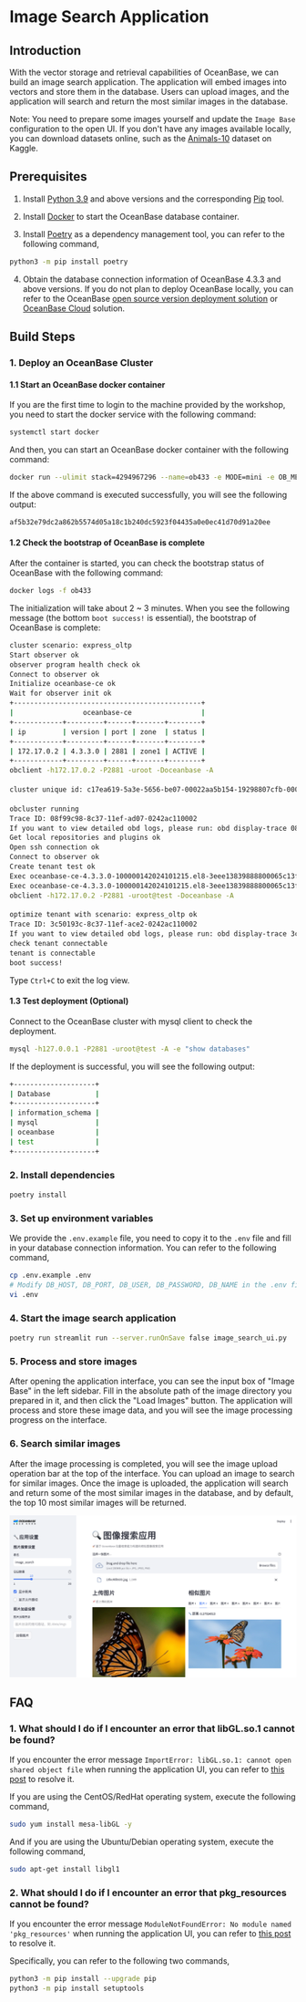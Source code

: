 # Image Search Application

## Introduction

With the vector storage and retrieval capabilities of OceanBase, we can build an image search application. The application will embed images into vectors and store them in the database. Users can upload images, and the application will search and return the most similar images in the database.

Note: You need to prepare some images yourself and update the `Image Base` configuration to the open UI. If you don't have any images available locally, you can download datasets online, such as the [Animals-10](https://www.kaggle.com/datasets/alessiocorrado99/animals10/data) dataset on Kaggle.

## Prerequisites

1. Install [Python 3.9](https://www.python.org/downloads/) and above versions and the corresponding [Pip](https://pip.pypa.io/en/stable/installation/) tool.

2. Install [Docker](https://docs.docker.com/get-docker/) to start the OceanBase database container.

3. Install [Poetry](https://python-poetry.org/docs/) as a dependency management tool, you can refer to the following command,

```bash
python3 -m pip install poetry
```

4. Obtain the database connection information of OceanBase 4.3.3 and above versions. If you do not plan to deploy OceanBase locally, you can refer to the OceanBase [open source version deployment solution](https://open.oceanbase.com/quickStart) or [OceanBase Cloud](https://www.oceanbase.com/free-trial) solution.

## Build Steps

### 1. Deploy an OceanBase Cluster

#### 1.1 Start an OceanBase docker container

If you are the first time to login to the machine provided by the workshop, you need to start the docker service with the following command:

```bash
systemctl start docker
```

And then, you can start an OceanBase docker container with the following command:

```bash
docker run --ulimit stack=4294967296 --name=ob433 -e MODE=mini -e OB_MEMORY_LIMIT=8G -e OB_DATAFILE_SIZE=10G -e OB_CLUSTER_NAME=ailab2024 -p 127.0.0.1:2881:2881 -d quay.io/oceanbase/oceanbase-ce:4.3.3.0-100000142024101215
```

If the above command is executed successfully, you will see the following output:

```bash
af5b32e79dc2a862b5574d05a18c1b240dc5923f04435a0e0ec41d70d91a20ee
```

#### 1.2 Check the bootstrap of OceanBase is complete

After the container is started, you can check the bootstrap status of OceanBase with the following command:

```bash
docker logs -f ob433
```

The initialization will take about 2 ~ 3 minutes. When you see the following message (the bottom `boot success!` is essential), the bootstrap of OceanBase is complete:

```bash
cluster scenario: express_oltp
Start observer ok
observer program health check ok
Connect to observer ok
Initialize oceanbase-ce ok
Wait for observer init ok
+----------------------------------------------+
|                 oceanbase-ce                 |
+------------+---------+------+-------+--------+
| ip         | version | port | zone  | status |
+------------+---------+------+-------+--------+
| 172.17.0.2 | 4.3.3.0 | 2881 | zone1 | ACTIVE |
+------------+---------+------+-------+--------+
obclient -h172.17.0.2 -P2881 -uroot -Doceanbase -A

cluster unique id: c17ea619-5a3e-5656-be07-00022aa5b154-19298807cfb-00030304

obcluster running
Trace ID: 08f99c98-8c37-11ef-ad07-0242ac110002
If you want to view detailed obd logs, please run: obd display-trace 08f99c98-8c37-11ef-ad07-0242ac110002
Get local repositories and plugins ok
Open ssh connection ok
Connect to observer ok
Create tenant test ok
Exec oceanbase-ce-4.3.3.0-100000142024101215.el8-3eee13839888800065c13ffc5cd7c3e6b12cb55c import_time_zone_info.py ok
Exec oceanbase-ce-4.3.3.0-100000142024101215.el8-3eee13839888800065c13ffc5cd7c3e6b12cb55c import_srs_data.py ok
obclient -h172.17.0.2 -P2881 -uroot@test -Doceanbase -A

optimize tenant with scenario: express_oltp ok
Trace ID: 3c50193c-8c37-11ef-ace2-0242ac110002
If you want to view detailed obd logs, please run: obd display-trace 3c50193c-8c37-11ef-ace2-0242ac110002
check tenant connectable
tenant is connectable
boot success!
```

Type `Ctrl+C` to exit the log view.

#### 1.3 Test deployment (Optional)

Connect to the OceanBase cluster with mysql client to check the deployment.

```bash
mysql -h127.0.0.1 -P2881 -uroot@test -A -e "show databases"
```

If the deployment is successful, you will see the following output:

```bash
+--------------------+
| Database           |
+--------------------+
| information_schema |
| mysql              |
| oceanbase          |
| test               |
+--------------------+
```

### 2. Install dependencies

```bash
poetry install
```

### 3. Set up environment variables

We provide the `.env.example` file, you need to copy it to the `.env` file and fill in your database connection information. You can refer to the following command,

```bash
cp .env.example .env
# Modify DB_HOST, DB_PORT, DB_USER, DB_PASSWORD, DB_NAME in the .env file
vi .env
```

### 4. Start the image search application

```bash
poetry run streamlit run --server.runOnSave false image_search_ui.py
```

### 5. Process and store images

After opening the application interface, you can see the input box of "Image Base" in the left sidebar. Fill in the absolute path of the image directory you prepared in it, and then click the "Load Images" button. The application will process and store these image data, and you will see the image processing progress on the interface.

### 6. Search similar images

After the image processing is completed, you will see the image upload operation bar at the top of the interface. You can upload an image to search for similar images. Once the image is uploaded, the application will search and return some of the most similar images in the database, and by default, the top 10 most similar images will be returned.

![image_search_ui](./demo/image-search-demo.png)

## FAQ

### 1. What should I do if I encounter an error that libGL.so.1 cannot be found?

If you encounter the error message `ImportError: libGL.so.1: cannot open shared object file` when running the application UI, you can refer to [this post](https://stackoverflow.com/questions/55313610/importerror-libgl-so-1-cannot-open-shared-object-file-no-such-file-or-directo) to resolve it.

If you are using the CentOS/RedHat operating system, execute the following command,

```bash
sudo yum install mesa-libGL -y
```

And if you are using the Ubuntu/Debian operating system, execute the following command,

```bash
sudo apt-get install libgl1
```

### 2. What should I do if I encounter an error that pkg_resources cannot be found?

If you encounter the error message `ModuleNotFoundError: No module named 'pkg_resources'` when running the application UI, you can refer to [this post](https://stackoverflow.com/questions/7446187/no-module-named-pkg-resources) to resolve it.

Specifically, you can refer to the following two commands,

```bash
python3 -m pip install --upgrade pip
python3 -m pip install setuptools
```
